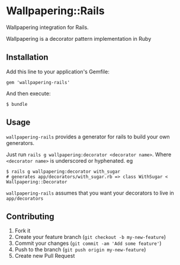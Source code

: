 # Wallpapering::Rails

Wallpapering integration for Rails.

Wallpapering is a decorator pattern implementation in Ruby

## Installation

Add this line to your application's Gemfile:

    gem 'wallpapering-rails'

And then execute:

    $ bundle

## Usage

`wallpapering-rails` provides a generator for rails to build your own generators.

Just run `rails g wallpapering:decorator <decorator name>`. Where `<decorator name>` is underscored or hyphenated. eg

    $ rails g wallpapering:decorator with_sugar
    # generates app/decorators/with_sugar.rb => class WithSugar < Wallpapering::Decorator

`wallpapering-rails` assumes that you want your decorators to live in `app/decorators`

## Contributing

1. Fork it
2. Create your feature branch (`git checkout -b my-new-feature`)
3. Commit your changes (`git commit -am 'Add some feature'`)
4. Push to the branch (`git push origin my-new-feature`)
5. Create new Pull Request
